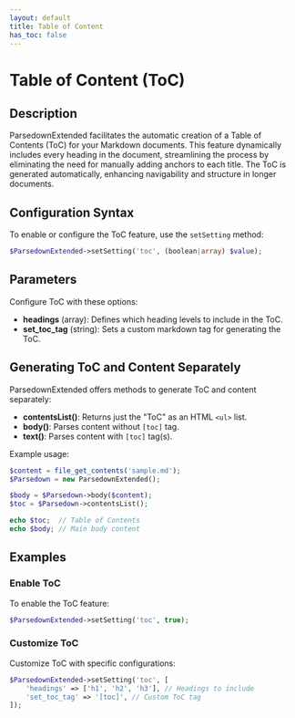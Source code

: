 ```yaml
---
layout: default
title: Table of Content
has_toc: false
---
```


# Table of Content (ToC)

## Description

ParsedownExtended facilitates the automatic creation of a Table of Contents (ToC) for your Markdown documents. This feature dynamically includes every heading in the document, streamlining the process by eliminating the need for manually adding anchors to each title. The ToC is generated automatically, enhancing navigability and structure in longer documents.

## Configuration Syntax

To enable or configure the ToC feature, use the `setSetting` method:

```php
$ParsedownExtended->setSetting('toc', (boolean|array) $value);
```

## Parameters

Configure ToC with these options:

- **headings** (array): Defines which heading levels to include in the ToC.
- **set_toc_tag** (string): Sets a custom markdown tag for generating the ToC.

## Generating ToC and Content Separately

ParsedownExtended offers methods to generate ToC and content separately:

- **contentsList()**: Returns just the "ToC" as an HTML `<ul>` list.
- **body()**: Parses content without `[toc]` tag.
- **text()**: Parses content with `[toc]` tag(s).

Example usage:

```php
$content = file_get_contents('sample.md');
$Parsedown = new ParsedownExtended();

$body = $Parsedown->body($content);
$toc = $Parsedown->contentsList();

echo $toc;  // Table of Contents
echo $body; // Main body content
```

## Examples

### Enable ToC

To enable the ToC feature:

```php
$ParsedownExtended->setSetting('toc', true);
```

### Customize ToC

Customize ToC with specific configurations:

```php
$ParsedownExtended->setSetting('toc', [
    'headings' => ['h1', 'h2', 'h3'], // Headings to include
    'set_toc_tag' => '[toc]', // Custom ToC tag
]);
```